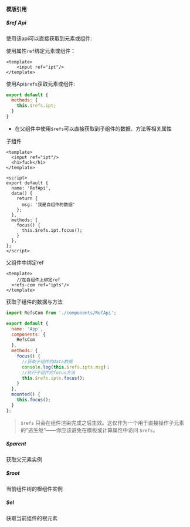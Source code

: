 #### 模版引用

##### $ref Api

使用该api可以直接获取到元素或组件:

使用属性`ref`绑定元素或组件：

```vue
<template>
	<input ref="ipt"/>
</template>
```

使用Api`$refs`获取元素或组件:

```js
export default {
  methods: {
    this.$refs.ipt;
  }
}
```



* 在父组件中使用`$refs`可以直接获取到子组件的数据、方法等相关属性	

子组件

```vue
<template>
  <input ref="ipt"/>
  <h1>fuck</h1>
</template>

<script>
export default {
  name: 'RefApi',
  data() {
    return {
      msg: '我是自组件的数据'
    };
  },
  methods: {
    focus() {
      this.$refs.ipt.focus();
    }
  },
};
</script>
```

父组件中绑定ref

```vue
<template>
	//在自组件上绑定ref
  <refs-com ref="ipts"/>
</template>
```

获取子组件的数据与方法

```js
import RefsCom from './components/RefApi';

export default {
  name: 'App',
  components: {
    RefsCom
  },
  methods: {
    focus() {
      //获取子组件的data数据
      console.log(this.$refs.ipts.msg)；
      //执行子组件的focus方法
      this.$refs.ipts.focus();
    }
  },
  mounted() {
    this.focus();
  }
};
```

> `$refs` 只会在组件渲染完成之后生效。这仅作为一个用于直接操作子元素的“逃生舱”——你应该避免在模板或计算属性中访问 `$refs`。



##### $parent

获取父元素实例

##### $root

当前组件树的根组件实例

##### $el

获取当前组件的根元素

